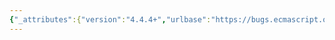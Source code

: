 ```yaml
---
{"_attributes":{"version":"4.4.4+","urlbase":"https://bugs.ecmascript.org/","maintainer":"dherman@mozilla.com"},"bug":{"bug_id":4027,"creation_ts":"2015-02-20 09:47:00 -0800","short_desc":"9.2.12: \"Unicode code unit 0x0020 (Space)\"","delta_ts":"2015-03-04 18:58:12 -0800","product":"Draft for 6th Edition","component":"editorial issue","version":"Rev 34: February 20, 2015 Release Candidate 1","rep_platform":"All","op_sys":"All","bug_status":"RESOLVED","resolution":"FIXED","priority":"Normal","bug_severity":"normal","everconfirmed":true,"reporter":{"uid":"jmdyck","name":"Michael Dyck"},"assigned_to":{"uid":"allen","name":"Allen Wirfs-Brock"},"long_desc":[{"commentid":13197,"comment_count":0,"who":{"uid":"jmdyck","name":"Michael Dyck"},"bug_when":"2015-02-20 09:47:19 -0800","thetext":"In 9.2.12 \"SetFunctionName (F, name, prefix)\",\nstep 5.a says:\n    Let name be the concatenation of prefix, Unicode code unit 0x0020 (Space) ,\n    and name.\n\nDelete \"Unicode\"\ns|Space|SPACE|\nDelete the space before the comma."},{"commentid":13306,"comment_count":1,"who":{"uid":"allen","name":"Allen Wirfs-Brock"},"bug_when":"2015-02-24 13:44:50 -0800","thetext":"fixed in rev35 editor's draft"},{"commentid":13475,"comment_count":2,"who":{"uid":"allen","name":"Allen Wirfs-Brock"},"bug_when":"2015-03-04 18:58:12 -0800","thetext":"fixed in rev35"}]}}
---
```


